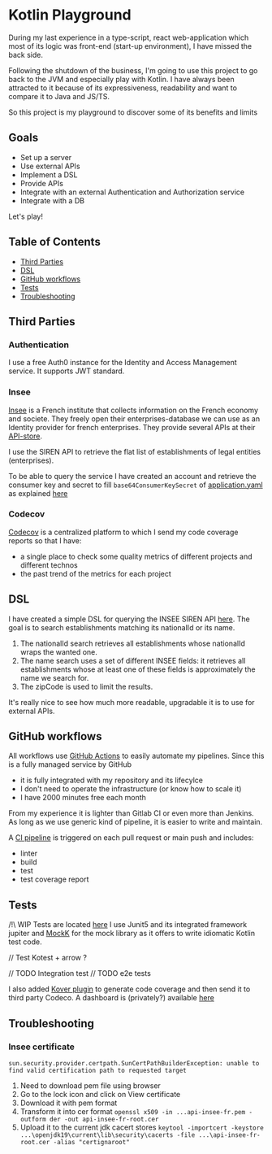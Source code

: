 # Kotlin Playground

During my last experience in a type-script, react web-application which most of its logic was front-end (start-up environment),
I have missed the back side.

Following the shutdown of the business, I'm going to use this project to go back to the JVM and especially play with Kotlin.
I have always been attracted to it because of its expressiveness, readability and want to compare it to Java and JS/TS.

So this project is my playground to discover some of its benefits and limits

## Goals

* Set up a server
* Use external APIs
* Implement a DSL
* Provide APIs 
* Integrate with an external Authentication and Authorization service
* Integrate with a DB

Let's play!

## Table of Contents

- [Third Parties](#Third-Parties)
- [DSL](#DSL)
- [GitHub workflows](#GitHub-workflows)
- [Tests](#Tests)
- [Troubleshooting](#Troubleshooting)


## Third Parties

### Authentication 

I use a free Auth0 instance for the Identity and Access Management service. It supports JWT standard.

### Insee

[Insee](https://www.insee.fr/en/accueil) is a French institute that collects information on the French economy and societe.
They freely open their enterprises-database we can use as an Identity provider for french enterprises.
They provide several APIs at their [API-store](https://api.insee.fr/catalogue/).

I use the SIREN API to retrieve the flat list of establishments of legal entities (enterprises).

To be able to query the service I have created an account and retrieve the consumer key and secret to fill `base64ConsumerKeySecret` of [application.yaml](src/main/resources/application.yaml) as explained [here](https://api.insee.fr/catalogue/site/themes/wso2/subthemes/insee/pages/help.jag)

### Codecov

[Codecov](https://about.codecov.io) is a centralized platform to which I send my code coverage reports so that I have:
* a single place to check some quality metrics of different projects and different technos
* the past trend of the metrics for each project

## DSL
I have created a simple DSL for querying the INSEE SIREN API [here](src/main/kotlin/com/fabien/organisationIdentity/insee/InseeQueryDsl.kt).
The goal is to search establishments matching its nationalId or its name.
1. The nationalId search retrieves all establishments whose nationalId wraps the wanted one.
2. The name search uses a set of different INSEE fields: it retrieves all establishments whose at least one of these fields is approximately the name we search for.
3. The zipCode is used to limit the results.

It's really nice to see how much more readable, upgradable it is to use for external APIs.

## GitHub workflows
All workflows use [GitHub Actions](https://github.com/features/actions)  to easily automate my pipelines.
Since this is a fully managed service by GitHub
* it is fully integrated with my repository and its lifecylce
* I don't need to operate the infrastructure (or know how to scale it)
* I have 2000 minutes free each month

From my experience it is lighter than Gitlab CI or even more than Jenkins. 
As long as we use generic kind of pipeline, it is easier to write and maintain.

A [CI pipeline](.github/workflows/ci.yml) is triggered on each pull request or main push and includes:
* linter
* build
* test
* test coverage report

## Tests
/!\ WIP
Tests are located [here](src/test/kotlin/com/fabien)
I use Junit5 and its integrated framework jupiter  and [MockK](https://mockk.io/) for the mock library as it offers to write idiomatic Kotlin test code.

// Test Kotest + arrow ?

// TODO Integration test
// TODO e2e tests

I also added [Kover plugin](https://github.com/Kotlin/kotlinx-kover) to generate code coverage and then send it to third party Codeco.
A dashboard is (privately?) available [here](https://app.codecov.io/github/Fabien-R/kotlin-playground)

## Troubleshooting

### Insee certificate
```
sun.security.provider.certpath.SunCertPathBuilderException: unable to find valid certification path to requested target
```
1. Need to download pem file using browser
2. Go to the lock icon and click on View certificate
3. Download it with pem format
4. Transform it into cer format ```openssl x509 -in ...api-insee-fr.pem -outform der -out api-insee-fr-root.cer```
5. Upload it to the current jdk cacert stores ```keytool -importcert -keystore ...\openjdk19\current\lib\security\cacerts -file ...\api-insee-fr-root.cer -alias "certignaroot"```